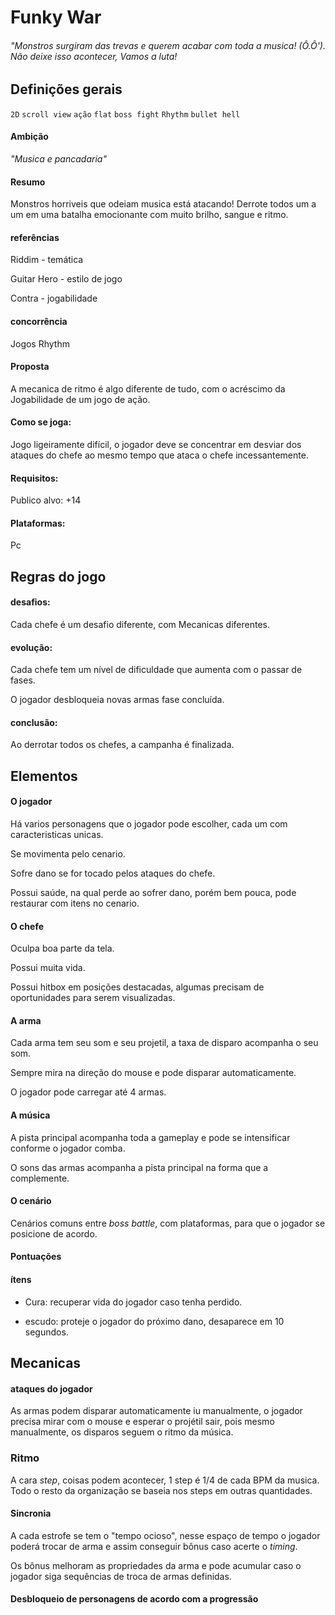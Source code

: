 # Funky War
###### "Monstros surgiram das trevas e querem acabar com toda a musica! (Ô.Ô'). Não deixe isso acontecer, Vamos a luta! 

## Definições gerais
`2D` `scroll view` `ação` `flat` `boss fight` `Rhythm` `bullet hell`

#### Ambição
_"Musica e pancadaria"_

#### Resumo 
Monstros horriveis que odeiam musica está atacando! Derrote todos um a um em uma batalha emocionante com muito brilho, sangue e ritmo.

#### referências
Riddim - temática

Guitar Hero - estilo de jogo

Contra - jogabilidade

#### concorrência
Jogos Rhythm

#### Proposta
A mecanica de ritmo é algo diferente de tudo, com o acréscimo da Jogabilidade de um jogo de ação.

#### Como se joga:
Jogo ligeiramente difícil, o jogador deve se concentrar em desviar dos ataques do chefe ao mesmo tempo que ataca o chefe incessantemente.

#### Requisitos:
Publico alvo: +14

#### Plataformas:
Pc

## Regras do jogo
#### desafios:
Cada chefe é um desafio diferente, com Mecanicas diferentes.

#### evolução:
Cada chefe tem um nível de dificuldade que aumenta com o passar de fases.

O jogador desbloqueia novas armas fase concluída.

#### conclusão:
Ao derrotar todos os chefes, a campanha é finalizada.

## Elementos
#### O jogador
Há varios personagens que o jogador pode escolher, cada um com caracteristicas unicas.

Se movimenta pelo cenario.

Sofre dano se for tocado pelos ataques do chefe.

Possui saúde, na qual perde ao sofrer dano, porém bem pouca, pode restaurar com itens no cenario.

#### O chefe
Oculpa boa parte da tela.

Possui muita vida.

Possui hitbox em posições destacadas, algumas precisam de oportunidades para serem visualizadas.

#### A arma
Cada arma tem seu som e seu projetil, a taxa de disparo acompanha o seu som.

Sempre mira na direção do mouse e pode disparar automaticamente.

O jogador pode carregar até 4 armas.

#### A música
A pista principal acompanha toda a gameplay e pode se intensificar conforme o jogador comba.

O sons das armas acompanha a pista principal na forma que a complemente.

#### O cenário
Cenários comuns entre _boss battle_, com plataformas, para que o jogador se posicione de acordo.

#### Pontuações

#### ítens
- Cura: recuperar vida do jogador caso tenha perdido.

- escudo: proteje o jogador do próximo dano, desaparece em 10 segundos.

## Mecanicas
#### ataques do jogador
As armas podem disparar automaticamente iu manualmente, o jogador precisa mirar com o mouse e esperar o projétil sair, pois mesmo manualmente, os disparos seguem o ritmo da música.

### Ritmo
A cara _step_, coisas podem acontecer, 1 step é 1/4 de cada BPM da musica. Todo o resto da organização se baseia nos steps em outras quantidades.

#### Sincronia
A cada estrofe se tem o "tempo ocioso", nesse espaço de tempo o jogador poderá trocar de arma e assim conseguir bônus caso acerte o _timing_.

Os bônus melhoram as propriedades da arma e pode acumular caso o jogador siga sequências de troca de armas definidas.

#### Desbloqueio de personagens de acordo com a progressão

